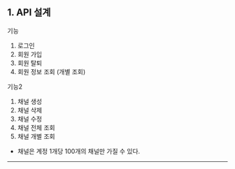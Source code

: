## 1. API 설계
기능
  1. 로그인
  2. 회원 가입
  3. 회원 탈퇴
  4. 회원 정보 조회 (개별 조회)

기능2
  1. 채널 생성
  2. 채널 삭제
  3. 채널 수정
  4. 채널 전체 조회
  5. 채널 개별 조회
     
* 채널은 계정 1개당 100개의 채널만 가질 수 있다.
---
